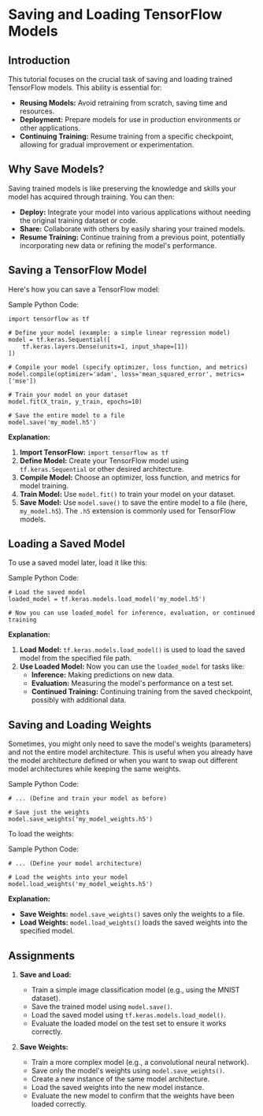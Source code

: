 # Saving and Loading TensorFlow Models

## Introduction

This tutorial focuses on the crucial task of saving and loading trained TensorFlow models. This ability is essential for:

* **Reusing Models:** Avoid retraining from scratch, saving time and resources.
* **Deployment:** Prepare models for use in production environments or other applications. 
* **Continuing Training:**  Resume training from a specific checkpoint, allowing for gradual improvement or experimentation.

## Why Save Models?

Saving trained models is like preserving the knowledge and skills your model has acquired through training. You can then:

* **Deploy:** Integrate your model into various applications without needing the original training dataset or code.
* **Share:** Collaborate with others by easily sharing your trained models.
* **Resume Training:**  Continue training from a previous point, potentially incorporating new data or refining the model's performance.

## Saving a TensorFlow Model

Here's how you can save a TensorFlow model:

Sample Python Code: 

```{language}
import tensorflow as tf

# Define your model (example: a simple linear regression model)
model = tf.keras.Sequential([
    tf.keras.layers.Dense(units=1, input_shape=[1])
])

# Compile your model (specify optimizer, loss function, and metrics)
model.compile(optimizer='adam', loss='mean_squared_error', metrics=['mse'])

# Train your model on your dataset
model.fit(X_train, y_train, epochs=10)

# Save the entire model to a file
model.save('my_model.h5')
```

**Explanation:**

1. **Import TensorFlow:** `import tensorflow as tf`
2. **Define Model:** Create your TensorFlow model using `tf.keras.Sequential` or other desired architecture.
3. **Compile Model:** Choose an optimizer, loss function, and metrics for model training.
4. **Train Model:** Use `model.fit()` to train your model on your dataset.
5. **Save Model:** Use `model.save()` to save the entire model to a file (here, `my_model.h5`). The `.h5` extension is commonly used for TensorFlow models.

## Loading a Saved Model

To use a saved model later, load it like this:

Sample Python Code: 

```{language}
# Load the saved model
loaded_model = tf.keras.models.load_model('my_model.h5')

# Now you can use loaded_model for inference, evaluation, or continued training
```

**Explanation:**

1. **Load Model:** `tf.keras.models.load_model()` is used to load the saved model from the specified file path.
2. **Use Loaded Model:** Now you can use the `loaded_model` for tasks like:
   * **Inference:**  Making predictions on new data.
   * **Evaluation:**  Measuring the model's performance on a test set.
   * **Continued Training:**  Continuing training from the saved checkpoint, possibly with additional data.

## Saving and Loading Weights

Sometimes, you might only need to save the model's weights (parameters) and not the entire model architecture. This is useful when you already have the model architecture defined or when you want to swap out different model architectures while keeping the same weights.

Sample Python Code: 

```{language}
# ... (Define and train your model as before)

# Save just the weights
model.save_weights('my_model_weights.h5')
```

To load the weights:

Sample Python Code: 

```{language}
# ... (Define your model architecture)

# Load the weights into your model
model.load_weights('my_model_weights.h5')
```

**Explanation:**

* **Save Weights:** `model.save_weights()` saves only the weights to a file.
* **Load Weights:** `model.load_weights()` loads the saved weights into the specified model.

## Assignments

1. **Save and Load:**
   * Train a simple image classification model (e.g., using the MNIST dataset).
   * Save the trained model using `model.save()`.
   * Load the saved model using `tf.keras.models.load_model()`.
   * Evaluate the loaded model on the test set to ensure it works correctly.

2. **Save Weights:**
   * Train a more complex model (e.g., a convolutional neural network).
   * Save only the model's weights using `model.save_weights()`.
   * Create a new instance of the same model architecture.
   * Load the saved weights into the new model instance.
   * Evaluate the new model to confirm that the weights have been loaded correctly. 
